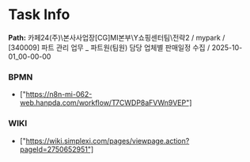 # Task Info

**Path:** 카페24(주)\본사사업장\[CG]MI본부\Y쇼핑센터팀\전략2 / mypark / [340009] 파트 관리 업무 _ 파트원(팀원) 담당 업체별 판매일정 수집 / 2025-10-01_00-00-00

### BPMN
- ["https://n8n-mi-062-web.hanpda.com/workflow/T7CWDP8aFVWn9VEP"]

### WIKI
- ["https://wiki.simplexi.com/pages/viewpage.action?pageId=2750652951"]

